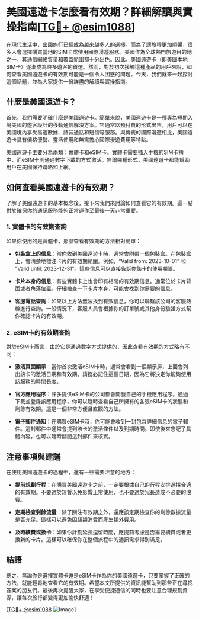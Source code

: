 # 美國遠遊卡怎麼看有效期？詳細解讀與實操指南[[TG💪+ @esim1088](https://t.me/s/esim1088)]

在現代生活中，出國旅行已經成為越來越多人的選擇。而為了讓旅程更加順暢，很多人會選擇購買當地的SIM卡或使用國際漫遊服務。美國作為全球熱門旅遊目的地之一，其通信網絡質量和覆蓋範圍都十分出色。因此，美國遠遊卡（即美國本地SIM卡）逐漸成為許多遊客的首選。然而，對於初次接觸這種產品的用戶來說，如何查看美國遠遊卡的有效期可能是一個令人困惑的問題。今天，我們就來一起探討這個話題，並為大家提供一份詳盡的解讀與實操指南。

## 什麼是美國遠遊卡？

首先，我們需要明確什麼是美國遠遊卡。簡單來說，美國遠遊卡是一種專為短期入境美國的遊客設計的移動通信解決方案。它通常以預付費的形式出售，用戶可以在美國境內享受高速數據、語音通話和短信等服務。與傳統的國際漫遊相比，美國遠遊卡具有價格優勢、靈活使用和無需擔心國際漫遊費用等特點。

美國遠遊卡主要分為兩類：實體卡和eSIM卡。實體卡需要插入手機的SIM卡槽中，而eSIM卡則通過數字下載的方式激活。無論哪種形式，美國遠遊卡都能幫助用戶在美國保持聯絡和上網。

## 如何查看美國遠遊卡的有效期？

了解了美國遠遊卡的基本概念後，接下來我們來討論如何查看它的有效期。這一點對於確保你的通訊服務能夠正常運作至最後一天非常重要。

### 1. 實體卡的有效期查詢

如果你使用的是實體卡，那麼查看有效期的方法相對簡單：

- **包裝盒上的信息**：當你收到美國遠遊卡時，通常會附帶一個包裝盒。在包裝盒上，會清楚地標注卡片的有效期範圍。例如，“Valid from: 2023-10-01” 和 “Valid until: 2023-12-31”。這些信息可以直接告訴你該卡的使用期限。
  
- **卡片本身的信息**：有些實體卡上也會印有相關的有效期信息。通常位於卡片背面或者角落位置。仔細檢查一下卡片本身，可能會找到你需要的信息。

- **客服電話查詢**：如果以上方法無法找到有效信息，你可以聯繫該公司的客服熱線進行查詢。一般情況下，客服人員會根據你的訂單號或其他身份驗證方式幫你確認卡片的有效期。

### 2. eSIM卡的有效期查詢

對於eSIM卡而言，由於它是通過數字方式提供的，因此查看有效期的方式略有不同：

- **激活頁面顯示**：當你首次激活eSIM卡時，通常會看到一個顯示屏，上面會列出該卡的激活日期和有效期。請務必記住這個日期，因為它將決定你能夠使用該服務的時間長度。

- **官方應用程序**：許多提供eSIM卡的公司都會開發自己的手機應用程序。通過下載並登錄該應用程序，你可以隨時查看自己所擁有的各張eSIM卡的狀態和剩餘有效期。這是一個非常方便且直觀的方法。

- **電子郵件通知**：在購買eSIM卡時，你可能會收到一封包含詳細信息的電子郵件。這封郵件中通常會提到該卡的激活條件以及到期時間。即使後來忘記了具體內容，也可以隨時翻閱這封郵件來核實。

## 注意事項與建議

在使用美國遠遊卡的過程中，還有一些需要注意的地方：

- **提前規劃行程**：在購買美國遠遊卡之前，一定要根據自己的行程安排選擇合適的有效期。不要過於短暫以免影響正常使用，也不要過於冗長造成不必要的浪費。

- **定期檢查剩餘流量**：除了關注有效期之外，還應該定期檢查你的剩餘數據流量是否充足。這樣可以避免因超額消費而產生額外費用。

- **及時續費或換卡**：如果你計劃延長逗留時間，應提前考慮是否需要續費或者更換新的卡片。這樣可以確保你在整個旅程中的通訊需求得到滿足。

## 結語

總之，無論你是選擇實體卡還是eSIM卡作為你的美國遠遊卡，只要掌握了正確的方法，就能輕鬆地查看它的有效期。希望本文所提供的資訊能幫助到那些正在尋找答案的朋友們。最後再次提醒大家，在享受便捷通信的同時也要注意合理規劃資源，讓每次旅行都變得更加愉快舒適！

[[TG💪+ @esim1088](https://t.me/s/esim1088) ![Image](https://i.postimg.cc/4NQfJmqS/Snipaste-2025-05-13-00-14-12.png)]